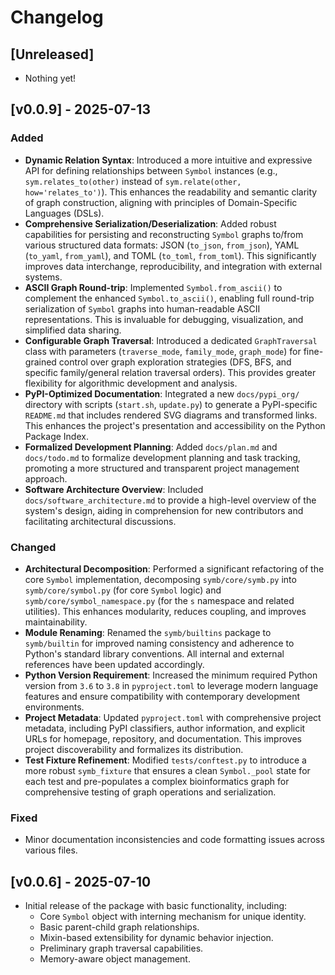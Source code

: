 # Changelog

## [Unreleased]
- Nothing yet!

## [v0.0.9] - 2025-07-13
### Added
- **Dynamic Relation Syntax**: Introduced a more intuitive and expressive API for defining relationships between `Symbol` instances (e.g., `sym.relates_to(other)` instead of `sym.relate(other, how='relates_to')`). This enhances the readability and semantic clarity of graph construction, aligning with principles of Domain-Specific Languages (DSLs).
- **Comprehensive Serialization/Deserialization**: Added robust capabilities for persisting and reconstructing `Symbol` graphs to/from various structured data formats: JSON (`to_json`, `from_json`), YAML (`to_yaml`, `from_yaml`), and TOML (`to_toml`, `from_toml`). This significantly improves data interchange, reproducibility, and integration with external systems.
- **ASCII Graph Round-trip**: Implemented `Symbol.from_ascii()` to complement the enhanced `Symbol.to_ascii()`, enabling full round-trip serialization of `Symbol` graphs into human-readable ASCII representations. This is invaluable for debugging, visualization, and simplified data sharing.
- **Configurable Graph Traversal**: Introduced a dedicated `GraphTraversal` class with parameters (`traverse_mode`, `family_mode`, `graph_mode`) for fine-grained control over graph exploration strategies (DFS, BFS, and specific family/general relation traversal orders). This provides greater flexibility for algorithmic development and analysis.
- **PyPI-Optimized Documentation**: Integrated a new `docs/pypi_org/` directory with scripts (`start.sh`, `update.py`) to generate a PyPI-specific `README.md` that includes rendered SVG diagrams and transformed links. This enhances the project's presentation and accessibility on the Python Package Index.
- **Formalized Development Planning**: Added `docs/plan.md` and `docs/todo.md` to formalize development planning and task tracking, promoting a more structured and transparent project management approach.
- **Software Architecture Overview**: Included `docs/software_architecture.md` to provide a high-level overview of the system's design, aiding in comprehension for new contributors and facilitating architectural discussions.

### Changed
- **Architectural Decomposition**: Performed a significant refactoring of the core `Symbol` implementation, decomposing `symb/core/symb.py` into `symb/core/symbol.py` (for core `Symbol` logic) and `symb/core/symbol_namespace.py` (for the `s` namespace and related utilities). This enhances modularity, reduces coupling, and improves maintainability.
- **Module Renaming**: Renamed the `symb/builtins` package to `symb/builtin` for improved naming consistency and adherence to Python's standard library conventions. All internal and external references have been updated accordingly.
- **Python Version Requirement**: Increased the minimum required Python version from `3.6` to `3.8` in `pyproject.toml` to leverage modern language features and ensure compatibility with contemporary development environments.
- **Project Metadata**: Updated `pyproject.toml` with comprehensive project metadata, including PyPI classifiers, author information, and explicit URLs for homepage, repository, and documentation. This improves project discoverability and formalizes its distribution.
- **Test Fixture Refinement**: Modified `tests/conftest.py` to introduce a more robust `symb_fixture` that ensures a clean `Symbol._pool` state for each test and pre-populates a complex bioinformatics graph for comprehensive testing of graph operations and serialization.

### Fixed
- Minor documentation inconsistencies and code formatting issues across various files.

## [v0.0.6] - 2025-07-10
- Initial release of the package with basic functionality, including:
  - Core `Symbol` object with interning mechanism for unique identity.
  - Basic parent-child graph relationships.
  - Mixin-based extensibility for dynamic behavior injection.
  - Preliminary graph traversal capabilities.
  - Memory-aware object management.
